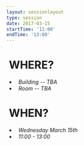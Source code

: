 ```yaml
---
layout: sessionlayout
type: session
date: 2017-03-15
startTime: '11:00'
endTime: '13:00'
---
```


&nbsp;WHERE?
============
- &nbsp;&nbsp;*Building -- TBA*
- &nbsp;&nbsp;*Room -- TBA*

&nbsp;WHEN?
===========

- &nbsp;&nbsp;*Wednesday March 15th* 
- &nbsp;&nbsp;*11:00 - 13:00*
